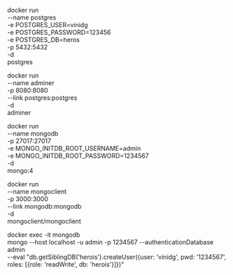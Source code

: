 docker run \
    --name postgres \
    -e POSTGRES_USER=vinidg \
    -e POSTGRES_PASSWORD=123456 \
    -e POSTGRES_DB=heros \
    -p 5432:5432 \
    -d \
    postgres

docker run \
    --name adminer \
    -p 8080:8080 \
    --link postgres:postgres \
    -d \
    adminer

docker run \
    --name mongodb \
    -p 27017:27017 \
    -e MONGO_INITDB_ROOT_USERNAME=admin \
    -e MONGO_INITDB_ROOT_PASSWORD=1234567 \
    -d \
    mongo:4

docker run \
    --name mongoclient \
    -p 3000:3000 \
    --link mongodb:mongodb \
    -d \
    mongoclient/mongoclient

docker exec -it mongodb \
    mongo --host localhost -u admin -p 1234567 --authenticationDatabase admin \
    --eval "db.getSiblingDB('herois').createUser({user: 'vinidg', pwd: '1234567', roles: [{role: 'readWrite', db: 'herois'}]})"
